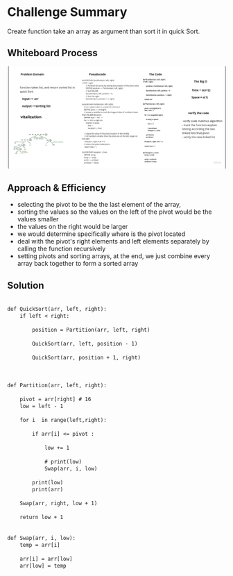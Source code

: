 # Challenge Summary
Create function take an array as argument than sort it in quick Sort.

## Whiteboard Process
![quick Sort ](a.jpg)


## Approach & Efficiency

+ selecting the pivot to be the the last element of the array,
+ sorting the values so the values on the left of the pivot would be the values smaller
+ the values on the right would be larger
+ we would determine specifically where is the pivot located
+ deal with the pivot's right elements and left elements separately by calling the function recursively
+ setting pivots and sorting arrays, at the end, we just combine every array back together to form a sorted array



## Solution
~~~

def QuickSort(arr, left, right): 
    if left < right:

        position = Partition(arr, left, right)

        QuickSort(arr, left, position - 1)

        QuickSort(arr, position + 1, right)

     

def Partition(arr, left, right):

    pivot = arr[right] # 16 
    low = left - 1

    for i  in range(left,right):
        
        if arr[i] <= pivot :

            low += 1
            
            # print(low)
            Swap(arr, i, low)

        print(low)
        print(arr)
        
    Swap(arr, right, low + 1)

    return low + 1

    
def Swap(arr, i, low):
    temp = arr[i]

    arr[i] = arr[low]
    arr[low] = temp


~~~
